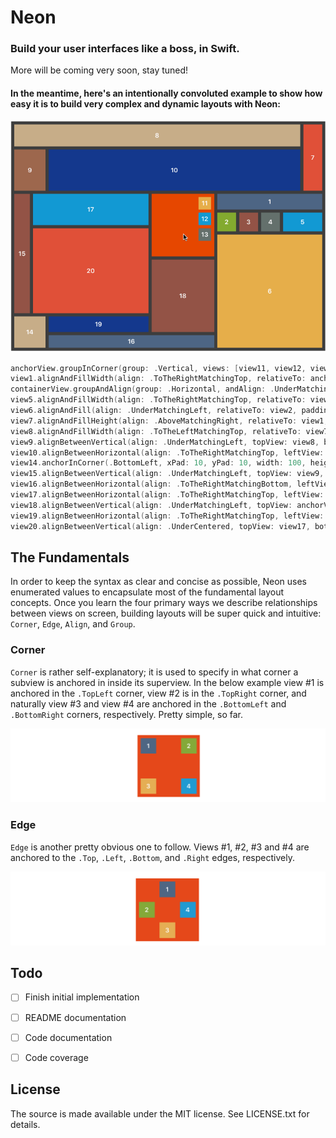 # Neon

### Build your user interfaces like a boss, in Swift.

More will be coming very soon, stay tuned!


#### In the meantime, here's an intentionally convoluted example to show how easy it is to build very complex and dynamic layouts with Neon:

![Demo](Screenshots/demo.gif)

```swift
anchorView.groupInCorner(group: .Vertical, views: [view11, view12, view13], inCorner: .TopRight, padding: 10, width: 40, height: 40)
view1.alignAndFillWidth(align: .ToTheRightMatchingTop, relativeTo: anchorView, padding: 10, height: 50)
containerView.groupAndAlign(group: .Horizontal, andAlign: .UnderMatchingLeft, views: [view2, view3, view4], relativeTo: view1, padding: 10, width: 60, height: 60)
view5.alignAndFillWidth(align: .ToTheRightMatchingTop, relativeTo: view4, padding: 10, height: 60)
view6.alignAndFill(align: .UnderMatchingLeft, relativeTo: view2, padding: 10)
view7.alignAndFillHeight(align: .AboveMatchingRight, relativeTo: view1, padding: 10, width: 60)
view8.alignAndFillWidth(align: .ToTheLeftMatchingTop, relativeTo: view7, padding: 10, height: 70)
view9.alignBetweenVertical(align: .UnderMatchingLeft, topView: view8, bottomView: anchorView, padding: 10, width: 100)
view10.alignBetweenHorizontal(align: .ToTheRightMatchingTop, leftView: view9, rightView: view7, padding: 10, height: view9.height())
view14.anchorInCorner(.BottomLeft, xPad: 10, yPad: 10, width: 100, height: 100)
view15.alignBetweenVertical(align: .UnderMatchingLeft, topView: view9, bottomView: view14, padding: 10, width: 50)
view16.alignBetweenHorizontal(align: .ToTheRightMatchingBottom, leftView: view14, rightView: view6, padding: 10, height: 40)
view17.alignBetweenHorizontal(align: .ToTheRightMatchingTop, leftView: view15, rightView: anchorView, padding: 10, height: 100)
view18.alignBetweenVertical(align: .UnderMatchingLeft, topView: anchorView, bottomView: view16, padding: 10, width: anchorView.width())
view19.alignBetweenHorizontal(align: .ToTheRightMatchingTop, leftView: view14, rightView: view18, padding: 10, height: 50)
view20.alignBetweenVertical(align: .UnderCentered, topView: view17, bottomView: view19, padding: 10, width: view17.width())
```


## The Fundamentals

In order to keep the syntax as clear and concise as possible, Neon uses enumerated values to encapsulate most of the fundamental layout concepts. Once you learn the four primary ways we describe relationships between views on screen, building layouts will be super quick and intuitive: `Corner`, `Edge`, `Align`, and `Group`.

### Corner

`Corner` is rather self-explanatory; it is used to specify in what corner a subview is anchored in inside its superview. In the below example view #1 is anchored in the `.TopLeft` corner, view #2 is in the `.TopRight` corner, and naturally view #3 and view #4 are anchored in the `.BottomLeft` and `.BottomRight` corners, respectively. Pretty simple, so far.

![Corner](Screenshots/corner.png)

### Edge

`Edge` is another pretty obvious one to follow. Views #1, #2, #3 and #4 are anchored to the `.Top`, `.Left`, `.Bottom`, and `.Right` edges, respectively.

![Edge](Screenshots/edge.png)

## Todo

- [ ] Finish initial implementation
- [ ] README documentation
- [ ] Code documentation
- [ ] Code coverage


## License

The source is made available under the MIT license. See LICENSE.txt for details.
